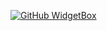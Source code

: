 [![GitHub WidgetBox](https://github-widgetbox.vercel.app/api/profile?username=ItzAaronUwU&data=followers,repositories,stars,commits)](https://github.com/Jurredr/github-widgetbox)
